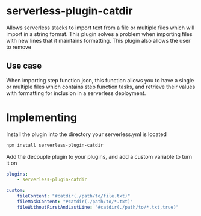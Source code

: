 # serverless-plugin-catdir
Allows serverless stacks to import text from a file or multiple files which will import in a string format.  This plugin solves
a problem when importing files with new lines that it maintains formatting.  This plugin also allows the user to remove

## Use case
When importing step function json, this function allows you to have a single or multiple files which contains step
function tasks, and retrieve their values with formatting for inclusion in a serverless deployment.

# Implementing

Install the plugin into the directory your serverless.yml is located
``` bash
npm install serverless-plugin-catdir
```

Add the decouple plugin to your plugins, and add a custom variable to turn it on
```yaml
plugins:
    - serverless-plugin-catdir

custom:
    fileContent: "#catdir(./path/to/file.txt)"
    fileMaskContent: "#catdir(./path/to/*.txt)"
    fileWithoutFirstAndLastLine: "#catdir(./path/to/*.txt,true)"
```

